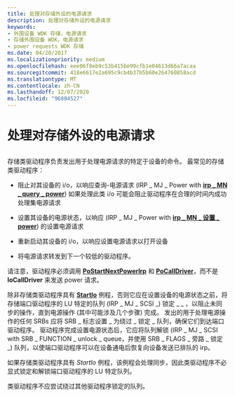```yaml
---
title: 处理对存储外设的电源请求
description: 处理对存储外设的电源请求
keywords:
- 外围设备 WDK 存储，电源请求
- 存储外围设备 WDK，电源请求
- power requests WDK 存储
ms.date: 04/20/2017
ms.localizationpriority: medium
ms.openlocfilehash: eee06f8eb9c53b415be99cfb1e04613d66a7acaa
ms.sourcegitcommit: 418e6617e2a695c9cb4b37b5b60e264760858acd
ms.translationtype: MT
ms.contentlocale: zh-CN
ms.lasthandoff: 12/07/2020
ms.locfileid: "96804527"
---
```

# <a name="handling-power-requests-to-storage-peripherals"></a>处理对存储外设的电源请求


## <span id="ddk_handling_power_requests_to_storage_peripherals_kg"></span><span id="DDK_HANDLING_POWER_REQUESTS_TO_STORAGE_PERIPHERALS_KG"></span>


存储类驱动程序负责发出用于处理电源请求的特定于设备的命令。 最常见的存储类驱动程序：

-   阻止对其设备的 i/o，以响应查询-电源请求 (IRP \_ MJ \_ Power with [**irp \_ MN \_ query \_ power**](../kernel/irp-mn-query-power.md)) 如果处理此类 i/o 可能会阻止驱动程序在合理的时间内成功处理集电源请求

-   设置其设备的电源状态，以响应 (IRP \_ MJ \_ Power with [**irp \_ MN \_ 设置 \_ power**](../kernel/irp-mn-set-power.md)) 的设置电源请求

-   重新启动其设备的 i/o，以响应设置电源请求以打开设备

-   将电源请求转发到下一个较低的驱动程序。

请注意，驱动程序必须调用 [**PoStartNextPowerIrp**](/windows-hardware/drivers/ddi/ntifs/nf-ntifs-postartnextpowerirp) 和 [**PoCallDriver**](/windows-hardware/drivers/ddi/ntifs/nf-ntifs-pocalldriver)，而不是 **IoCallDriver** 来发送 power 请求。

除非存储类驱动程序具有 [**StartIo**](/windows-hardware/drivers/ddi/wdm/nc-wdm-driver_startio) 例程，否则它应在设置设备的电源状态之前，将存储端口驱动程序的 LU 特定的队列 (IRP \_ MJ \_ SCSI \_) 锁定 \_ \_ ，以阻止未同步的操作，直到电源操作 (其中可能涉及几个步骤) 完成。 发出的用于处理电源操作的任何 SRBs 应将 SRB \_ 标志设置 \_ 为绕过 \_ 锁定 \_ 队列，确保它们到达端口驱动程序。 驱动程序完成设置电源状态后，它应将队列解锁 (IRP \_ MJ \_ SCSI with SRB \_ FUNCTION \_ unlock \_ queue，并使用 SRB \_ FLAGS \_ 旁路 \_ 锁定 \_) 队列，以使端口驱动程序可以在设备通电后恢复向设备发送已排队的 irp。

如果存储类驱动程序具有 *StartIo* 例程，该例程会处理同步，因此类驱动程序不必显式锁定和解锁端口驱动程序的 LU 特定队列。

类驱动程序不应尝试绕过其他驱动程序锁定的队列。

 

